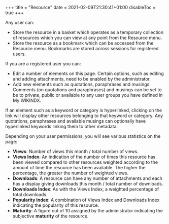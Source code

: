 +++
title = "Resource"
date = 2021-02-09T21:30:41+01:00
disableToc = true
+++

Any user can:


* Store the resource in a basket which operates as a temporary collection of resources which you can view at any point from the Resource menu.
* Store the resource as a bookmark which can be accessed from the Resource menu. Bookmarks are stored across sessions for registered users.

If you are a registered user you can:


* Edit a number of elements on this page. Certain options, such as editing and adding attachments, need to be enabled by the administrator.
* Add new elements such as quotations, paraphrases and musings. Comments (on quotations and paraphrases) and musings can be set to be to private, public or available to any user groups you have defined in My WIKINDX.

If an element such as a keyword or category is hyperlinked, clicking on the link will display other resources belonging to that keyword or category. Any quotations, paraphrases and available musings can optionally have hyperlinked keywords linking them to other metadata.

Depending on your user permissions, you will see various statistics on the page:

* **Views**: Number of views this month / total number of views.
* **Views Index**: An indication of the number of times this resource has been viewed compared to other resources weighted according to the amount of time the resource has been available. The higher the percentage, the greater the number of weighted views.
* **Downloads**: A resource can have any number of attachments and each has a display giving downloads this month / total number of downloads.
* **Downloads Index**: As with the Views Index, a weighted percentage of total downloads.
* **Popularity Index**: A combination of Views Index and Downloads Index indicating the popularity of this resource.
* **Maturity**: A figure out of 10 assigned by the administrator indicating the subjective **maturity** of the resource.
